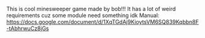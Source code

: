 This is cool minesweeper game made by bob!!!
It has a lot of weird requirements cuz some module need something idk
Manual: https://docs.google.com/document/d/1XqTGdAj9KioytsVM6SQ839Kqbbn8F-tAbhrwuCz8jGs
